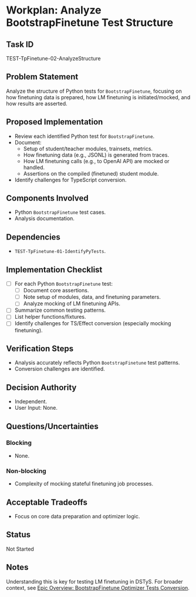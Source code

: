 # Workplan: Analyze BootstrapFinetune Test Structure

## Task ID
TEST-TpFinetune-02-AnalyzeStructure

## Problem Statement
Analyze the structure of Python tests for `BootstrapFinetune`, focusing on how finetuning data is prepared, how LM finetuning is initiated/mocked, and how results are asserted.

## Proposed Implementation
- Review each identified Python test for `BootstrapFinetune`.
- Document:
    - Setup of student/teacher modules, trainsets, metrics.
    - How finetuning data (e.g., JSONL) is generated from traces.
    - How LM finetuning calls (e.g., to OpenAI API) are mocked or handled.
    - Assertions on the compiled (finetuned) student module.
- Identify challenges for TypeScript conversion.

## Components Involved
- Python `BootstrapFinetune` test cases.
- Analysis documentation.

## Dependencies
- `TEST-TpFinetune-01-IdentifyPyTests`.

## Implementation Checklist
- [ ] For each Python `BootstrapFinetune` test:
    - [ ] Document core assertions.
    - [ ] Note setup of modules, data, and finetuning parameters.
    - [ ] Analyze mocking of LM finetuning APIs.
- [ ] Summarize common testing patterns.
- [ ] List helper functions/fixtures.
- [ ] Identify challenges for TS/Effect conversion (especially mocking finetuning).

## Verification Steps
- Analysis accurately reflects Python `BootstrapFinetune` test patterns.
- Conversion challenges are identified.

## Decision Authority
- Independent.
- User Input: None.

## Questions/Uncertainties
### Blocking
- None.
### Non-blocking
- Complexity of mocking stateful finetuning job processes.

## Acceptable Tradeoffs
- Focus on core data preparation and optimizer logic.

## Status
Not Started

## Notes
Understanding this is key for testing LM finetuning in DSTyS.
For broader context, see [Epic Overview: BootstrapFinetune Optimizer Tests Conversion](../../docs/planning/workplans/TEST-TelepromptFinetuneTests.md).